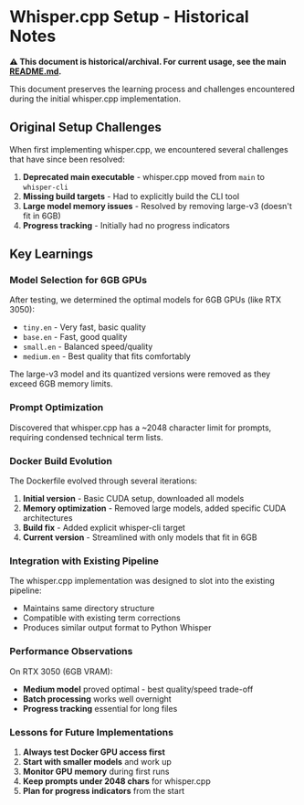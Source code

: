 # Whisper.cpp Setup - Historical Notes

**⚠️ This document is historical/archival. For current usage, see the main [README.md](../README.md).**

This document preserves the learning process and challenges encountered during the initial whisper.cpp implementation.

## Original Setup Challenges

When first implementing whisper.cpp, we encountered several challenges that have since been resolved:

1. **Deprecated main executable** - whisper.cpp moved from `main` to `whisper-cli`
2. **Missing build targets** - Had to explicitly build the CLI tool
3. **Large model memory issues** - Resolved by removing large-v3 (doesn't fit in 6GB)
4. **Progress tracking** - Initially had no progress indicators

## Key Learnings

### Model Selection for 6GB GPUs
After testing, we determined the optimal models for 6GB GPUs (like RTX 3050):
- `tiny.en` - Very fast, basic quality
- `base.en` - Fast, good quality
- `small.en` - Balanced speed/quality
- `medium.en` - Best quality that fits comfortably

The large-v3 model and its quantized versions were removed as they exceed 6GB memory limits.

### Prompt Optimization
Discovered that whisper.cpp has a ~2048 character limit for prompts, requiring condensed technical term lists.

### Docker Build Evolution

The Dockerfile evolved through several iterations:

1. **Initial version** - Basic CUDA setup, downloaded all models
2. **Memory optimization** - Removed large models, added specific CUDA architectures
3. **Build fix** - Added explicit whisper-cli target
4. **Current version** - Streamlined with only models that fit in 6GB

### Integration with Existing Pipeline

The whisper.cpp implementation was designed to slot into the existing pipeline:
- Maintains same directory structure
- Compatible with existing term corrections
- Produces similar output format to Python Whisper

### Performance Observations

On RTX 3050 (6GB VRAM):
- **Medium model** proved optimal - best quality/speed trade-off
- **Batch processing** works well overnight
- **Progress tracking** essential for long files

### Lessons for Future Implementations

1. **Always test Docker GPU access first**
2. **Start with smaller models** and work up
3. **Monitor GPU memory** during first runs
4. **Keep prompts under 2048 chars** for whisper.cpp
5. **Plan for progress indicators** from the start